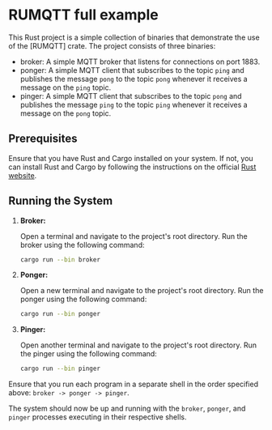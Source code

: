 # RUMQTT full example

This Rust project is a simple collection of binaries that demonstrate the use of the [RUMQTT] crate. The project consists of three binaries:
- broker: A simple MQTT broker that listens for connections on port 1883.
- ponger: A simple MQTT client that subscribes to the topic `ping` and publishes the message `pong` to the topic `pong` whenever it receives a message on the `ping` topic.
- pinger: A simple MQTT client that subscribes to the topic `pong` and publishes the message `ping` to the topic `ping` whenever it receives a message on the `pong` topic.

## Prerequisites

Ensure that you have Rust and Cargo installed on your system. If not, you can install Rust and Cargo by following the instructions on the official [Rust website](https://www.rust-lang.org/tools/install).

## Running the System

1. **Broker:**

   Open a terminal and navigate to the project's root directory. Run the broker using the following command:

   ```bash
   cargo run --bin broker
   ```

2. **Ponger:**

   Open a new terminal and navigate to the project's root directory. Run the ponger using the following command:

   ```bash
   cargo run --bin ponger
   ```

3. **Pinger:**

   Open another terminal and navigate to the project's root directory. Run the pinger using the following command:

   ```bash
   cargo run --bin pinger
   ```

Ensure that you run each program in a separate shell in the order specified above: `broker -> ponger -> pinger`.

The system should now be up and running with the `broker`, `ponger`, and `pinger` processes executing in their respective shells.